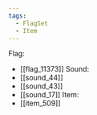 ```yaml
---
tags:
  - FlagSet
  - Item
---
```

Flag:
- [[flag_11373]]
Sound:
- [[sound_44]]
- [[sound_43]]
- [[sound_17]]
Item:
- [[item_509]]
